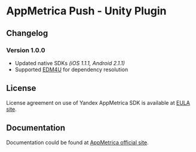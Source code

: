# AppMetrica Push - Unity Plugin

## Changelog

### Version 1.0.0
* Updated native SDKs *(iOS 1.1.1, Android  2.1.1)*
* Supported [EDM4U](https://github.com/googlesamples/unity-jar-resolver) for dependency resolution

## License
License agreement on use of Yandex AppMetrica SDK is available at [EULA site][LICENSE].

## Documentation
Documentation could be found at [AppMetrica official site][DOCUMENTATION].

[LICENSE]: https://yandex.com/legal/appmetrica_sdk_agreement/ "Yandex AppMetrica agreement"
[DOCUMENTATION]: https://tech.yandex.ru/metrica-mobile-sdk/doc/mobile-sdk-dg/push/unity-initialize-docpage/ "Yandex AppMetrica Push Unity Plugin documentation"
